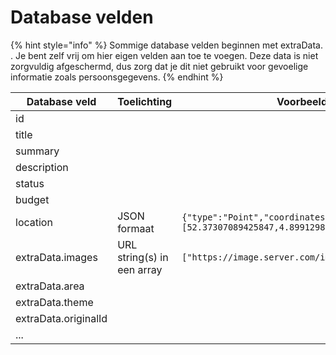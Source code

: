 # Database velden

{% hint style="info" %}
Sommige database velden beginnen met extraData. . Je bent zelf vrij om hier eigen velden aan toe te voegen. Deze data is niet zorgvuldig afgeschermd, dus zorg dat je dit niet gebruikt voor gevoelige informatie zoals persoonsgegevens.
{% endhint %}

| Database veld        | Toelichting                | Voorbeeld                                                              |
| -------------------- | -------------------------- | ---------------------------------------------------------------------- |
| id                   |                            |                                                                        |
| title                |                            |                                                                        |
| summary              |                            |                                                                        |
| description          |                            |                                                                        |
| status               |                            |                                                                        |
| budget               |                            |                                                                        |
| location             | JSON formaat               | `{"type":"Point","coordinates":[52.37307089425847,4.899129867553712]}` |
| extraData.images     | URL string(s) in een array | `["https://image.server.com/image/g46387tyg674"]`                      |
| extraData.area       |                            |                                                                        |
| extraData.theme      |                            |                                                                        |
| extraData.originalId |                            |                                                                        |
| ...                  |                            |                                                                        |
